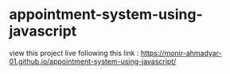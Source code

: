# appointment-system-using-javascript
view this project live following this link : https://monir-ahmadyar-01.github.io/appointment-system-using-javascript/
